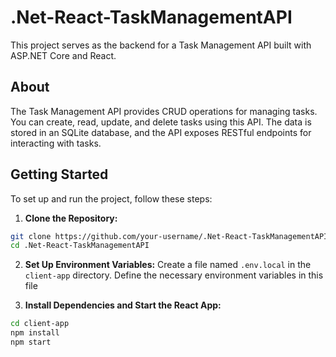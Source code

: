 # .Net-React-TaskManagementAPI

This project serves as the backend for a Task Management API built with ASP.NET Core and React.

## About

The Task Management API provides CRUD operations for managing tasks. 
You can create, read, update, and delete tasks using this API. 
The data is stored in an SQLite database, and the API exposes RESTful endpoints for interacting with tasks.

## Getting Started

To set up and run the project, follow these steps:

1. **Clone the Repository:**

```bash
git clone https://github.com/your-username/.Net-React-TaskManagementAPI.git
cd .Net-React-TaskManagementAPI
```

2. **Set Up Environment Variables:**
Create a file named `.env.local` in the `client-app` directory. Define the necessary environment variables in this file

3. **Install Dependencies and Start the React App:**
   
```bash
cd client-app
npm install
npm start
